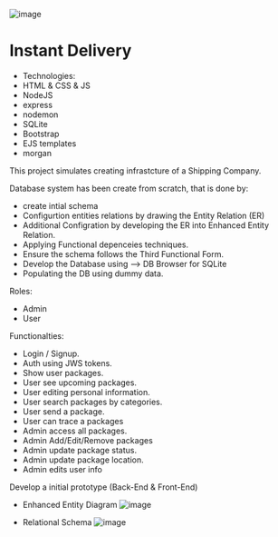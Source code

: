 ![image](https://user-images.githubusercontent.com/91342432/216766924-4f9879e2-cdaf-4cac-9ad1-24c9c85a0242.png)



# Instant Delivery

- Technologies:
- HTML & CSS & JS
- NodeJS
- express
- nodemon
- SQLite
- Bootstrap
- EJS templates
- morgan


This project simulates creating infrastcture of a Shipping Company.

Database system has been create from scratch, that is done by:
 - create intial schema
 - Configurtion entities relations by drawing the Entity Relation (ER)
 - Additional Configration by developing the ER into Enhanced Entity Relation.
 - Applying Functional depenceies techniques.
 - Ensure the schema follows the Third Functional Form.
 - Develop the Database using --> DB Browser for SQLite
 - Populating the DB using dummy data.
 
 
 Roles:
 - Admin
 - User
 
 Functionalties:
 - Login / Signup.
 - Auth using JWS tokens.
 - Show user packages.
 - User see upcoming packages.
 - User editing personal information.
 - User search packages by categories.
 - User send a package.
 - User can trace a packages
 - Admin access all packages.
 - Admin Add/Edit/Remove packages
 - Admin update package status.
 - Admin update package location.
 - Admin edits user info
 
 
 Develop a initial prototype (Back-End & Front-End)
 
 
 
   - Enhanced Entity Diagram
 ![image](https://user-images.githubusercontent.com/91342432/216766738-95b22d2a-0085-4cdc-8237-d21661d8f089.png)
 
 
   - Relational Schema
![image](https://user-images.githubusercontent.com/91342432/216766782-24bbdcf7-1773-43c6-9039-7020f0883ce4.png)


 
